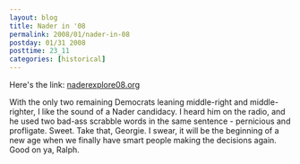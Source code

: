```yaml
---
layout: blog
title: Nader in '08
permalink: 2008/01/nader-in-08
postday: 01/31 2008
posttime: 23_11
categories: [historical]
---
```


<p>Here's the link: <a href="http://www.naderexplore08.org/index.html">naderexplore08.org</a></p>
<p>With the only two remaining Democrats leaning middle-right and middle-righter, I like the sound of a Nader candidacy. I heard him on the radio, and he used two bad-ass scrabble words in the same sentence - pernicious and profligate. Sweet. Take that, Georgie. I swear, it will be the beginning of a new age when we finally have smart people making the decisions again. Good on ya, Ralph.</p>
